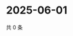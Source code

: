 # 2025-06-01

共 0 条

<!-- BEGIN ZHIHUVIDEO -->
<!-- 最后更新时间 Sun Jun 01 2025 07:10:33 GMT+0800 (China Standard Time) -->

<!-- END ZHIHUVIDEO -->
